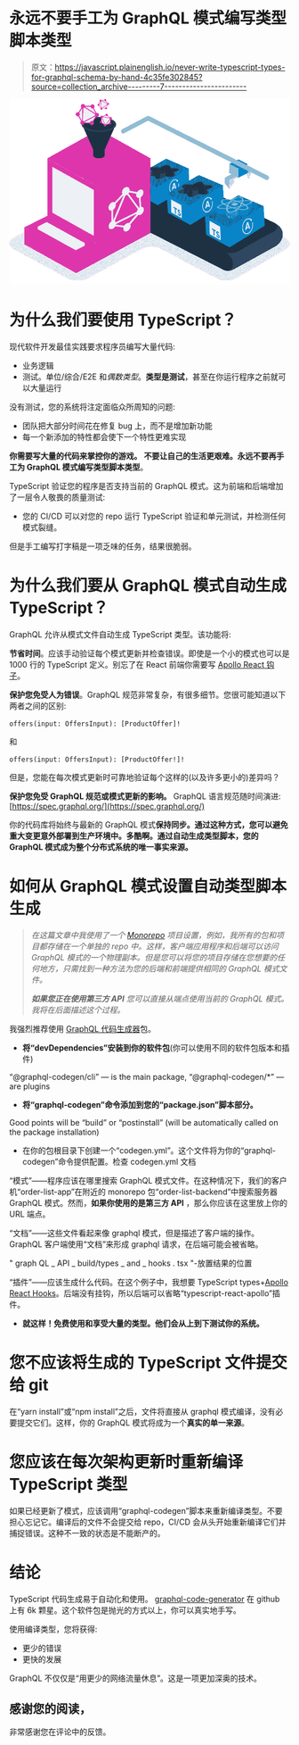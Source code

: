 # 永远不要手工为 GraphQL 模式编写类型脚本类型

> 原文：<https://javascript.plainenglish.io/never-write-typescript-types-for-graphql-schema-by-hand-4c35fe302845?source=collection_archive---------7----------------------->

![](img/254ba15da3fe4f7b8a1316f51260c97b.png)

# 为什么我们要使用 TypeScript？

现代软件开发最佳实践要求程序员编写大量代码:

*   业务逻辑
*   测试。单位/综合/E2E 和*偶数类型*。**类型是测试**，甚至在你运行程序之前就可以大量运行

没有测试，您的系统将注定面临众所周知的问题:

*   团队把大部分时间花在修复 bug 上，而不是增加新功能
*   每一个新添加的特性都会使下一个特性更难实现

**你需要写大量的代码来掌控你的游戏。** **不要让自己的生活更艰难。永远不要再手工为 GraphQL 模式编写类型脚本类型**。

TypeScript 验证您的程序是否支持当前的 GraphQL 模式。这为前端和后端增加了一层令人敬畏的质量测试:

*   您的 CI/CD 可以对您的 repo 运行 TypeScript 验证和单元测试，并检测任何模式裂缝。

但是手工编写打字稿是一项乏味的任务，结果很脆弱。

# 为什么我们要从 GraphQL 模式自动生成 TypeScript？

GraphQL 允许从模式文件自动生成 TypeScript 类型。该功能将:

**节省时间**。应该手动验证每个模式更新并检查错误。即使是一个小的模式也可以是 1000 行的 TypeScript 定义。别忘了在 React 前端你需要写 [Apollo React 钩子](https://www.apollographql.com/docs/react/api/react/hooks/)。

**保护您免受人为错误**。GraphQL 规范非常复杂，有很多细节。您很可能知道以下两者之间的区别:

```
offers(input: OffersInput): [ProductOffer]!
```

和

```
offers(input: OffersInput): [ProductOffer!]!
```

但是，您能在每次模式更新时可靠地验证每个这样的(以及许多更小的)差异吗？

**保护您免受 GraphQL 规范或模式更新的影响。** GraphQL 语言规范随时间演进:[https://spec.graphql.org/](https://spec.graphql.org/)

你的代码库将始终与最新的 GraphQL 模式**保持同步。通过这种方式，您可以避免重大变更意外部署到生产环境中。多酷啊。通过自动生成类型脚本，您的 GraphQL 模式成为整个分布式系统的唯一事实来源。**

# 如何从 GraphQL 模式设置自动类型脚本生成

> *在这篇文章中我使用了一个* [*Monorepo*](https://medium.com/@adamhjk/monorepo-please-do-3657e08a4b70) *项目设置，例如，我所有的包和项目都存储在一个单独的 repo 中。这样，客户端应用程序和后端可以访问 GraphQL 模式的一个物理副本。但是您可以将您的项目存储在您想要的任何地方，只需找到一种方法为您的后端和前端提供相同的 GraphQL 模式文件。*
> 
> ***如果您正在使用第三方 API*** *您可以直接从端点使用当前的 GraphQL 模式。我将在后面描述这个过程。*

我强烈推荐使用 [GraphQL 代码生成器](https://graphql-code-generator.com/)包。

*   **将“devDependencies”安装到你的软件包**(你可以使用不同的软件包版本和插件)

“@graphql-codegen/cli” — is the main package, “@graphql-codegen/*” — are plugins

*   **将“graphql-codegen”命令添加到您的“package.json”脚本部分。**

Good points will be “build” or “postinstall” (will be automatically called on the package installation)

*   在你的包根目录下创建一个“codegen.yml”。这个文件将为你的“graphql-codegen”命令提供配置。检查 codegen.yml 文档

“模式”——程序应该在哪里搜索 GraphQL 模式文件。在这种情况下，我们的客户机“order-list-app”在附近的 monorepo 包“order-list-backend”中搜索服务器 GraphQL 模式。然而，**如果你使用的是第三方 API** ，那么你应该在这里放上你的 URL 端点。

“文档”——这些文件看起来像 graphql 模式，但是描述了客户端的操作。GraphQL 客户端使用“文档”来形成 graphql 请求，在后端可能会被省略。

" graph QL _ API _ build/types _ and _ hooks . tsx "-放置结果的位置

“插件”——应该生成什么代码。在这个例子中，我想要 TypeScript types+[Apollo React Hooks](https://www.apollographql.com/docs/react/api/react/hooks/)。后端没有挂钩，所以后端可以省略“typescript-react-apollo”插件。

*   **就这样！免费使用和享受大量的类型。他们会从上到下测试你的系统。**

# 您不应该将生成的 TypeScript 文件提交给 git

在“yarn install”或“npm install”之后，文件将直接从 graphql 模式编译，没有必要提交它们。这样，你的 GraphQL 模式将成为一个**真实的单一来源**。

# 您应该在每次架构更新时重新编译 TypeScript 类型

如果已经更新了模式，应该调用“graphql-codegen”脚本来重新编译类型。不要担心忘记它。编译后的文件不会提交给 repo，CI/CD 会从头开始重新编译它们并捕捉错误。这种不一致的状态是不能断产的。

# 结论

TypeScript 代码生成易于自动化和使用。 [graphql-code-generator](https://github.com/dotansimha/graphql-code-generator) 在 github 上有 6k 颗星。这个软件包是抛光的方式以上，你可以真实地手写。

使用编译类型，您将获得:

*   更少的错误
*   更快的发展

GraphQL 不仅仅是“用更少的网络流量休息”。这是一项更加深奥的技术。

## 感谢您的阅读，

非常感谢您在评论中的反馈。